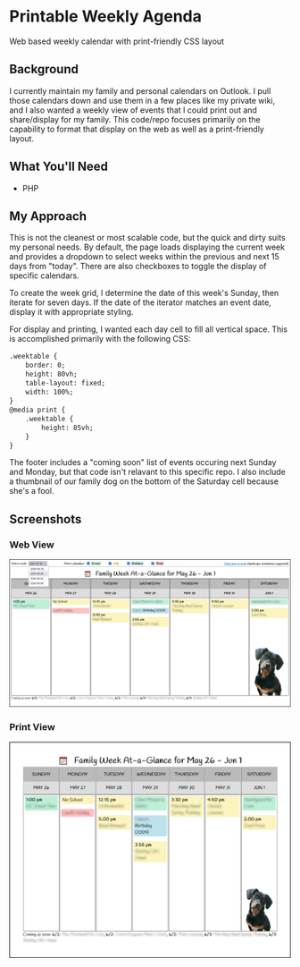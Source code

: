 # Printable Weekly Agenda
Web based weekly calendar with print-friendly CSS layout

## Background
I currently maintain my family and personal calendars on Outlook. I pull those calendars down and use them in a few places like my private wiki, and I also wanted a weekly view of events that I could print out and share/display for my family.  This code/repo focuses primarily on the capability to format that display on the web as well as a print-friendly layout.

## What You'll Need
- PHP

## My Approach
This is not the cleanest or most scalable code, but the quick and dirty suits my personal needs. By default, the page loads displaying the current week and provides a dropdown to select weeks within the previous and next 15 days from "today".  There are also checkboxes to toggle the display of specific calendars.

To create the week grid, I determine the date of this week's Sunday, then iterate for seven days.  If the date of the iterator matches an event date, display it with appropriate styling.

For display and printing, I wanted each day cell to fill all vertical space.  This is accomplished primarily with the following CSS:
```
.weektable {
    border: 0;
    height: 80vh;
    table-layout: fixed;
    width: 100%;
}
@media print {
    .weektable {
        height: 85vh;
    }
}
```

The footer includes a "coming soon" list of events occuring next Sunday and Monday, but that code isn't relavant to this specific repo.  I also include a thumbnail of our family dog on the bottom of the Saturday cell because she's a fool.

## Screenshots

### Web View
![web view](screenshots/weekly-web.png "web view")

### Print View
![print view](screenshots/weekly-print.png "print view")
